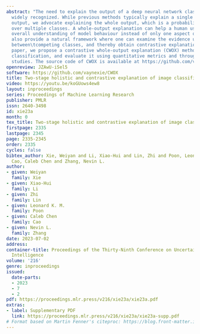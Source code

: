 ```yaml
---
abstract: "The need to explain the output of a deep neural network classifier is now
  widely recognized. While previous methods typically explain a single class in the
  output, we advocate explaining the whole output, which is a probability distribution
  over multiple classes. A whole-output explanation can help a human user gain an
  overall understanding of model behaviour instead of only one aspect of it. It can
  also provide a natural framework where one can examine the evidence used to discriminate
  between\tcompeting classes, and thereby obtain contrastive explanations. In this
  paper, we propose a contrastive whole-output explanation (CWOX) method for image
  classification, and evaluate it using quantitative metrics and through human subject
  studies. The source code of CWOX is available at https://github.com/vaynexie/CWOX."
openreview: JZAwU-iSel5
software: https://github.com/vaynexie/CWOX
title: Two-stage holistic and contrastive explanation of image classification
video: https://youtu.be/koGUows4ew8
layout: inproceedings
series: Proceedings of Machine Learning Research
publisher: PMLR
issn: 2640-3498
id: xie23a
month: 0
tex_title: Two-stage holistic and contrastive explanation of image classification
firstpage: 2335
lastpage: 2345
page: 2335-2345
order: 2335
cycles: false
bibtex_author: Xie, Weiyan and Li, Xiao-Hui and Lin, Zhi and Poon, Leonard K. M. and
  Cao, Caleb Chen and Zhang, Nevin L.
author:
- given: Weiyan
  family: Xie
- given: Xiao-Hui
  family: Li
- given: Zhi
  family: Lin
- given: Leonard K. M.
  family: Poon
- given: Caleb Chen
  family: Cao
- given: Nevin L.
  family: Zhang
date: 2023-07-02
address:
container-title: Proceedings of the Thirty-Ninth Conference on Uncertainty in Artificial
  Intelligence
volume: '216'
genre: inproceedings
issued:
  date-parts:
  - 2023
  - 7
  - 2
pdf: https://proceedings.mlr.press/v216/xie23a/xie23a.pdf
extras:
- label: Supplementary PDF
  link: https://proceedings.mlr.press/v216/xie23a/xie23a-supp.pdf
# Format based on Martin Fenner's citeproc: https://blog.front-matter.io/posts/citeproc-yaml-for-bibliographies/
---
```

